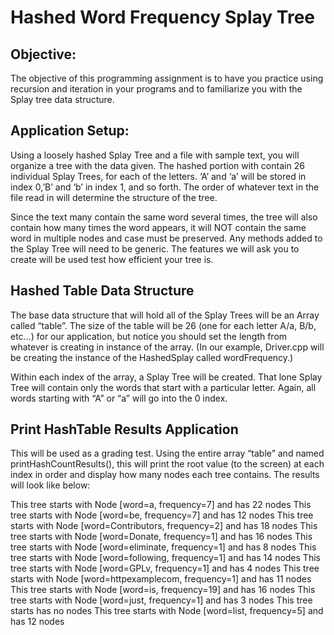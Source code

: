 # Hashed Word Frequency Splay Tree
## Objective:  
The objective of this programming assignment is to have you practice using recursion and iteration in your programs 
and to familiarize you with the Splay tree data structure.

## Application Setup:  
Using a loosely hashed Splay Tree and a file with sample text, you will organize a tree with the data given. 
The hashed portion with contain 26 individual Splay Trees, for each of the letters. ‘A’ and ‘a’ will be stored in index 0,’B’ and 
‘b’ in index 1, and so forth. The order of whatever text in the file read in will determine the structure of the tree. 

Since the text many contain the same word several times, the tree will also contain how many times the word appears, it will NOT 
contain the same word in multiple nodes and case must be preserved. Any methods added to the Splay Tree will need to be generic. The features we 
will ask you to create will be used test how efficient your tree is. 

## Hashed Table Data Structure  
The base data structure that will hold all of the Splay Trees will be an Array called “table”. The size of the table will be 26 
(one for each letter A/a, B/b, etc…) for our application, but notice you should set the length from whatever is creating in instance 
of the array. (In our example, Driver.cpp will be creating the instance of the HashedSplay called wordFrequency.) 

Within each index of the array, a Splay Tree will be created. That lone Splay Tree will contain only the words that start 
with a particular letter.  Again, all words starting with “A” or “a” will go into the 0 index.

## Print HashTable Results Application  
This will be used as a grading test. Using the entire array “table” and named printHashCountResults(), this will 
print the root value (to the screen) at each index in order and display how many nodes each tree contains. 
The results will look like below:

This tree starts with Node [word=a, frequency=7] and has 22 nodes
This tree starts with Node [word=be, frequency=7] and has 12 nodes
This tree starts with Node [word=Contributors, frequency=2] and has 18 nodes
This tree starts with Node [word=Donate, frequency=1] and has 16 nodes
This tree starts with Node [word=eliminate, frequency=1] and has 8 nodes
This tree starts with Node [word=following, frequency=1] and has 14 nodes
This tree starts with Node [word=GPLv, frequency=1] and has 4 nodes
This tree starts with Node [word=httpexamplecom, frequency=1] and has 11 nodes
This tree starts with Node [word=is, frequency=19] and has 16 nodes
This tree starts with Node [word=just, frequency=1] and has 3 nodes
This tree starts has no nodes
This tree starts with Node [word=list, frequency=5] and has 12 nodes
